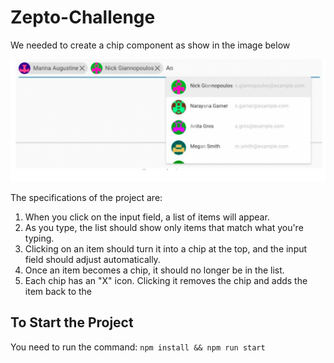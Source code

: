 # Zepto-Challenge

We needed to create a chip component as show in the image below

![](image.png)

The specifications of the project are:
1. When you click on the input field, a list of items will appear.
2. As you type, the list should show only items that match what you're typing.
3. Clicking on an item should turn it into a chip at the top, and the input field should adjust automatically.
4. Once an item becomes a chip, it should no longer be in the list.
5. Each chip has an "X" icon. Clicking it removes the chip and adds the item back to the 


## To Start the Project

You need to run the command: `npm install && npm run start`